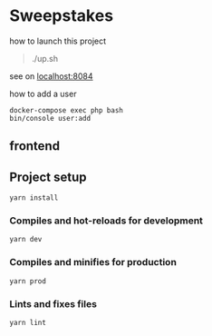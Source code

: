 # Sweepstakes

how to launch this project

>./up.sh

see on <localhost:8084>

how to add a user
```
docker-compose exec php bash
bin/console user:add 
```

## frontend

## Project setup
```
yarn install
```

### Compiles and hot-reloads for development
```
yarn dev
```

### Compiles and minifies for production
```
yarn prod
```

### Lints and fixes files
```
yarn lint
```
